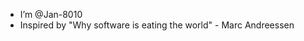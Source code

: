 - I’m @Jan-8010
- Inspired by "Why software is eating the world" - Marc Andreessen

<!---
Jan-8010/Jan-8010 is a ✨ special ✨ repository because its `README.md` (this file) appears on your GitHub profile.
You can click the Preview link to take a look at your changes.
--->
